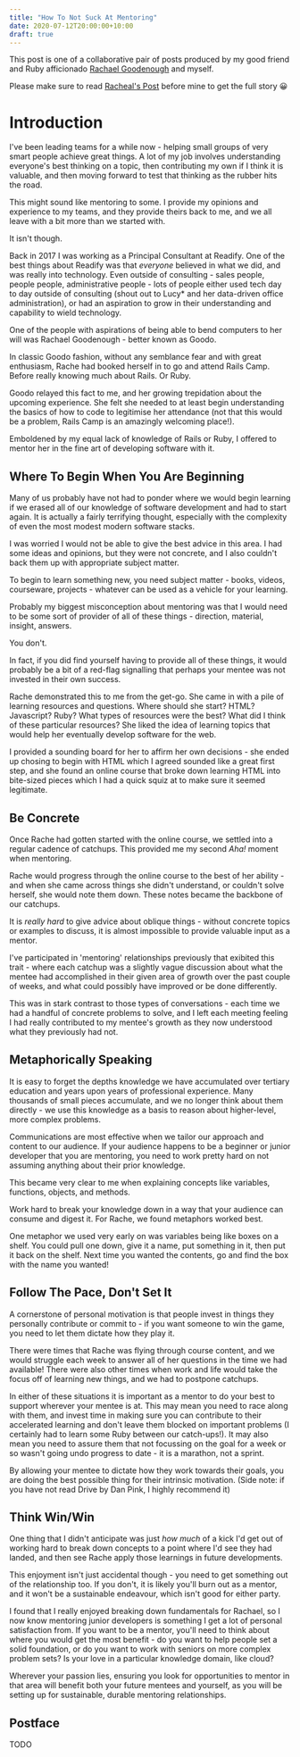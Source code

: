 ```yaml
---
title: "How To Not Suck At Mentoring"
date: 2020-07-12T20:00:00+10:00
draft: true
---
```


This post is one of a collaborative pair of posts produced by my good friend and Ruby afficionado [Rachael Goodenough](https://twitter.com/RacheGoodo) and myself.

Please make sure to read [Racheal's Post]() before mine to get the full story 😀

# Introduction

I've been leading teams for a while now - helping small groups of very smart people achieve great things. A lot of my job involves understanding everyone's best thinking on a topic, then contributing my own if I think it is valuable, and then moving forward to test that thinking as the rubber hits the road.

This might sound like mentoring to some. I provide my opinions and experience to my teams, and they provide theirs back to me, and we all leave with a bit more than we started with.

It isn't though.

Back in 2017 I was working as a Principal Consultant at Readify. One of the best things about Readify was that _everyone_ believed in what we did, and was really into technology. Even outside of consulting - sales people, people people, administrative people - lots of people either used tech day to day outside of consulting (shout out to Lucy\* and her data-driven office administration), or had an aspiration to grow in their understanding and capability to wield technology.

One of the people with aspirations of being able to bend computers to her will was Rachael Goodenough - better known as Goodo.

In classic Goodo fashion, without any semblance fear and with great enthusiasm, Rache had booked herself in to go and attend Rails Camp. Before really knowing much about Rails. Or Ruby.

Goodo relayed this fact to me, and her growing trepidation about the upcoming experience. She felt she needed to at least begin understanding the basics of how to code to legitimise her attendance (not that this would be a problem, Rails Camp is an amazingly welcoming place!).

Emboldened by my equal lack of knowledge of Rails or Ruby, I offered to mentor her in the fine art of developing software with it.

## Where To Begin When You Are Beginning

Many of us probably have not had to ponder where we would begin learning if we erased all of our knowledge of software development and had to start again. It is actually a fairly terrifying thought, especially with the complexity of even the most modest modern software stacks.

I was worried I would not be able to give the best advice in this area. I had some ideas and opinions, but they were not concrete, and I also couldn't back them up with appropriate subject matter.

To begin to learn something new, you need subject matter - books, videos, courseware, projects - whatever can be used as a vehicle for your learning.

Probably my biggest misconception about mentoring was that I would need to be some sort of provider of all of these things - direction, material, insight, answers.

You don't.

In fact, if you did find yourself having to provide all of these things, it would probably be a bit of a red-flag signalling that perhaps your mentee was not invested in their own success.

Rache demonstrated this to me from the get-go. She came in with a pile of learning resources and questions. Where should she start? HTML? Javascript? Ruby? What types of resources were the best? What did I think of these particular resources? She liked the idea of learning topics that would help her eventually develop software for the web.

I provided a sounding board for her to affirm her own decisions - she ended up chosing to begin with HTML which I agreed sounded like a great first step, and she found an online course that broke down learning HTML into bite-sized pieces which I had a quick squiz at to make sure it seemed legitimate.

## Be Concrete

Once Rache had gotten started with the online course, we settled into a regular cadence of catchups. This provided me my second _Aha!_ moment when mentoring.

Rache would progress through the online course to the best of her ability - and when she came across things she didn't understand, or couldn't solve herself, she would note them down. These notes became the backbone of our catchups.

It is _really hard_ to give advice about oblique things - without concrete topics or examples to discuss, it is almost impossible to provide valuable input as a mentor.

I've participated in 'mentoring' relationships previously that exibited this trait - where each catchup was a slightly vague discussion about what the mentee had accomplished in their given area of growth over the past couple of weeks, and what could possibly have improved or be done differently.

This was in stark contrast to those types of conversations - each time we had a handful of concrete problems to solve, and I left each meeting feeling I had really contributed to my mentee's growth as they now understood what they previously had not.

## Metaphorically Speaking

It is easy to forget the depths knowledge we have accumulated over tertiary education and years upon years of professional experience. Many thousands of small pieces accumulate, and we no longer think about them directly - we use this knowledge as a basis to reason about higher-level, more complex problems.

Communications are most effective when we tailor our approach and content to our audience. If your audience happens to be a beginner or junior developer that you are mentoring, you need to work pretty hard on not assuming anything about their prior knowledge.

This became very clear to me when explaining concepts like variables, functions, objects, and methods.

Work hard to break your knowledge down in a way that your audience can consume and digest it. For Rache, we found metaphors worked best.

One metaphor we used very early on was variables being like boxes on a shelf. You could pull one down, give it a name, put something in it, then put it back on the shelf. Next time you wanted the contents, go and find the box with the name you wanted!

## Follow The Pace, Don't Set It

A cornerstone of personal motivation is that people invest in things they personally contribute or commit to - if you want someone to win the game, you need to let them dictate how they play it.

There were times that Rache was flying through course content, and we would struggle each week to answer all of her questions in the time we had available! There were also other times when work and life would take the focus off of learning new things, and we had to postpone catchups.

In either of these situations it is important as a mentor to do your best to support wherever your mentee is at. This may mean you need to race along with them, and invest time in making sure you can contribute to their accelerated learning and don't leave them blocked on important problems (I certainly had to learn some Ruby between our catch-ups!). It may also mean you need to assure them that not focussing on the goal for a week or so wasn't going undo progress to date - it is a marathon, not a sprint.

By allowing your mentee to dictate how they work towards their goals, you are doing the best possible thing for their intrinsic motivation. (Side note: if you have not read Drive by Dan Pink, I highly recommend it)

## Think Win/Win

One thing that I didn't anticipate was just _how much_ of a kick I'd get out of working hard to break down concepts to a point where I'd see they had landed, and then see Rache apply those learnings in future developments.

This enjoyment isn't just accidental though - you need to get something out of the relationship too. If you don't, it is likely you'll burn out as a mentor, and it won't be a sustainable endeavour, which isn't good for either party.

I found that I really enjoyed breaking down fundamentals for Rachael, so I now know mentoring junior developers is something I get a lot of personal satisfaction from. If you want to be a mentor, you'll need to think about where you would get the most benefit - do you want to help people set a solid foundation, or do you want to work with seniors on more complex problem sets? Is your love in a particular knowledge domain, like cloud?

Wherever your passion lies, ensuring you look for opportunities to mentor in that area will benefit both your future mentees and yourself, as you will be setting up for sustainable, durable mentoring relationships.

## Postface

TODO
